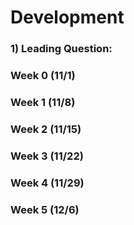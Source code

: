 # Development

### 1) Leading Question: 

### Week 0 (11/1)

### Week 1 (11/8)

### Week 2 (11/15)

### Week 3 (11/22)

### Week 4 (11/29)

### Week 5 (12/6)
